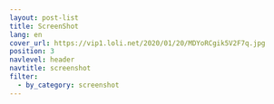 ```yaml
---
layout: post-list
title: ScreenShot
lang: en
cover_url: https://vip1.loli.net/2020/01/20/MDYoRCgik5V2F7q.jpg
position: 3
navlevel: header
navtitle: screenshot
filter:
  - by_category: screenshot
---
```


